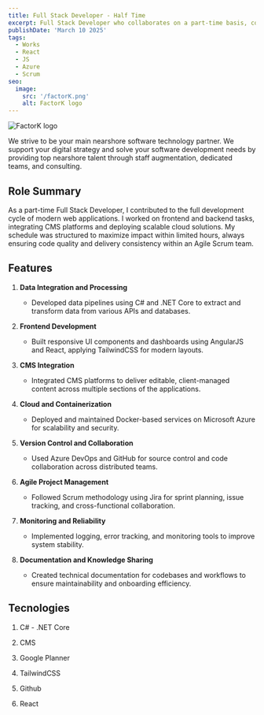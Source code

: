 ```yaml
---
title: Full Stack Developer - Half Time
excerpt: Full Stack Developer who collaborates on a part-time basis, contributing in the creation and maintenance of modern web applications. Able to intervene in both frontend and backend development, and to integrate into agile teams in reduced working hours, maintaining quality and commitment to deliverables.
publishDate: 'March 10 2025'
tags:
  - Works
  - React
  - JS
  - Azure
  - Scrum
seo:
  image:
    src: '/factorK.png'
    alt: FactorK logo
---
```


![FactorK logo](/factorK.png)

We strive to be your main nearshore software technology partner. We support your digital strategy and solve your software development needs by providing top nearshore talent through staff augmentation, dedicated teams, and consulting.

## Role Summary

As a part-time Full Stack Developer, I contributed to the full development cycle of modern web applications. I worked on frontend and backend tasks, integrating CMS platforms and deploying scalable cloud solutions. My schedule was structured to maximize impact within limited hours, always ensuring code quality and delivery consistency within an Agile Scrum team.

## Features

1. **Data Integration and Processing**
   - Developed data pipelines using C# and .NET Core to extract and transform data from various APIs and databases.

2. **Frontend Development**
   - Built responsive UI components and dashboards using AngularJS and React, applying TailwindCSS for modern layouts.

3. **CMS Integration**
   - Integrated CMS platforms to deliver editable, client-managed content across multiple sections of the applications.

4. **Cloud and Containerization**
   - Deployed and maintained Docker-based services on Microsoft Azure for scalability and security.

5. **Version Control and Collaboration**
   - Used Azure DevOps and GitHub for source control and code collaboration across distributed teams.

6. **Agile Project Management**
   - Followed Scrum methodology using Jira for sprint planning, issue tracking, and cross-functional collaboration.

7. **Monitoring and Reliability**
   - Implemented logging, error tracking, and monitoring tools to improve system stability.

8. **Documentation and Knowledge Sharing**
     - Created technical documentation for codebases and workflows to ensure maintainability and onboarding efficiency.

## Tecnologies

1. C# - .NET Core

2. CMS

3. Google Planner

4. TailwindCSS

5. Github

6. React
